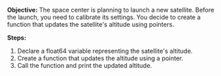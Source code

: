 **Objective:**
The space center is planning to launch a new satellite. Before the launch, you need to calibrate its settings. You decide to create a function that updates the satellite's altitude using pointers.

**Steps:**
1. Declare a float64 variable representing the satellite's altitude.
2. Create a function that updates the altitude using a pointer.
3. Call the function and print the updated altitude.
